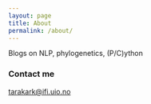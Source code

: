 ```yaml
---
layout: page
title: About
permalink: /about/
---
```


Blogs on NLP, phylogenetics, (P/C)ython


### Contact me

[tarakark@ifi.uio.no](mailto:tarakark@ifi.uio.no)
